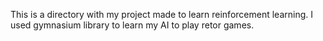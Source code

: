 This is a directory with my project made to learn reinforcement learning. 
I used gymnasium library to learn my AI to play retor games.

